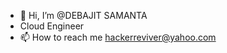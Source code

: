 - 👋 Hi, I’m @DEBAJIT SAMANTA
- Cloud Engineer
- 📫 How to reach me hackerreviver@yahoo.com
<!---
DEBAJITSAMANTA7/DEBAJITSAMANTA7 is a ✨ special ✨ repository because its `README.md` (this file) appears on your GitHub profile.
You can click the Preview link to take a look at your changes.
--->
